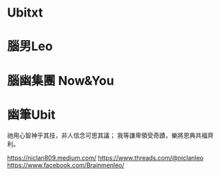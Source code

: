 # Ubitxt
# 腦男Leo
# 腦幽集團 Now&You
# 幽筆Ubit

祂用心智神乎其技，非人信念可思其議；
我等謙卑領受奇蹟，樂將恩典共福齊利。

https://niclan809.medium.com/
https://www.threads.com/@niclanleo
https://www.facebook.com/Brainmenleo/